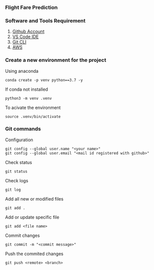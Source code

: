 ### Flight Fare Prediction

### Software and Tools Requirement

1. [Github Account](https://github.com)
2. [VS Code IDE](https://code.visualstudio.com/download)
3. [Git CLI](https://git-scm.com/downloads)
4. [AWS](https://signin.aws.amazon.com/signin?redirect_uri=https%3A%2F%2Fconsole.aws.amazon.com%2Fconsole%2Fhome%3FhashArgs%3D%2523%26isauthcode%3Dtrue%26nc2%3Dh_ct%26src%3Dheader-signin%26state%3DhashArgsFromTB_ap-northeast-1_ef2524f0af9cef74&client_id=arn%3Aaws%3Asignin%3A%3A%3Aconsole%2Fcanvas&forceMobileApp=0&code_challenge=Sfrl3h4obawgO2thMln3jNbGpGNgNLfI42oub-ve2SY&code_challenge_method=SHA-256)


### Create a new environment for the project

Using anaconda
```
conda create -p venv python==3.7 -y
```

If conda not installed
```
python3 -m venv .venv
```
To acivate the environment
```
source .venv/bin/activate
```


### Git commands

Configuration
```
git config --global user.name "<your name>"
git config --global user.email "<mail id registered with github>"
```
Check status
```
git status
```
Check logs
```
git log
```
Add all new or modified files
```
git add .
```
Add or update specific file
```
git add <file name>
```
Commit changes
```
git commit -m "<commit message>"
```
Push the commited changes
```
git push <remote> <branch>
```


